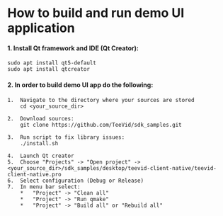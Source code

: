 # How to build and run demo UI application

#### 1. Install Qt framework and IDE (Qt Creator):	
```
sudo apt install qt5-default
sudo apt install qtcreator
```

#### 2. In order to build demo UI app do the following:
	1.	Navigate to the directory where your sources are stored
		cd <your_source_dir>

	2. 	Download sources:
		git clone https://github.com/TeeVid/sdk_samples.git

	3.	Run script to fix library issues:
		./install.sh

	4.	Launch Qt creator
	5.	Choose "Projects" -> "Open project" -> <your_source_dir>/sdk_samples/desktop/teevid-client-native/teevid-client-native.pro
	6.	Select configuration (Debug or Release)
	7.	In menu bar select:
		*	"Project" -> "Clean all"
		*	"Project" -> "Run qmake"
		*	"Project" -> "Build all" or "Rebuild all"
